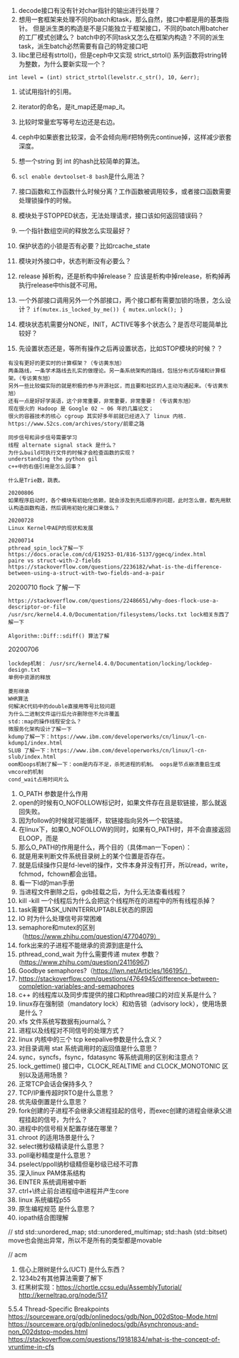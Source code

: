 1. decode接口有没有针对char指针的输出进行处理？
1. 想用一套框架来处理不同的batch和task，那么自然，接口中都是用的基类指针。
但是派生类的构造是不是只能独立于框架接口，不同的batch用batcher的工厂模式创建么？
batch中的不同task又怎么在框架内构造？不同的派生task，派生batch必然需要有自己的特定接口吧
1. libc里已经有strtol()，但是ceph中又实现 strict_strtol() 系列函数将string转为整数，为什么要新实现一个？
``` 
int level = (int) strict_strtol(levelstr.c_str(), 10, &err);
```
1. 试试用指针的引用。
1. iterator的命名，是it_map还是map_it。
1. 比较时常量宏写等号左边还是右边。
1. ceph中如果嵌套比较深，会不会倾向用if把特例先continue掉，这样减少嵌套深度。
1. 想一个string 到 int 的hash比较简单的算法。
1. `scl enable devtoolset-8 bash`是什么用法？

1. 接口函数和工作函数什么时候分离？工作函数被调用较多，或者接口函数需要处理锁操作的时候。
1. 模块处于STOPPED状态，无法处理请求，接口该如何返回错误码？

1. 一个指针数组空间的释放怎么实现最好？
1. 保护状态的小锁是否有必要？比如rcache_state
1. 模块对外接口中，状态判断没有必要么？
1. release 掉析构，还是析构中掉release？ 应该是析构中掉release，析构掉再执行release中this就不可用。
1. 一个外部接口调用另外一个外部接口，两个接口都有需要加锁的场景，怎么设计？ `if(mutex.is_locked_by_me()) { mutex.unlock(); } `
1. 模块状态机需要分NONE，INIT，ACTIVE等多个状态么？是否尽可能简单比较好？
1. 先设置状态还是，等所有操作之后再设置状态，比如STOP模块的时候？？

```
有没有更好的更实时的计算框架？（专访黄东旭）
两条路线，一条学术路线去扎实的做理论。另一条系统架构的路线，包括分布式存储和计算框架。（专访黄东旭）
另外一些比较偏实际的就是积极的参与开源社区，而且要和社区的人主动沟通起来。（专访黄东旭）
还有一点是好好学英语，这个非常重要，非常重要，非常重要！（专访黄东旭）
现在很火的 Hadoop 是 Google 02 ~ 06 年的几篇论文；
很火的容器技术的核心 cgroup 其实好多年前就已经进入了 linux 内核.
https://www.52cs.com/archives/story/前辈之路

同步信号和异步信号需要学习
线程 alternate signal stack 是什么？
为什么build可执行文件的时候才会检查函数的实现？
understanding the python gil
c++中的右值引用是怎么回事？

什么是Trie数，跳表。

20200806
如果程序启动时，各个模块有初始化依赖，就会涉及到先后顺序的问题，此时怎么做，都先用默认构造函数构造，然后调用初始化接口来做么？

20200728
Linux Kernel中AEP的现状和发展

20200714
pthread_spin_lock了解一下
https://docs.oracle.com/cd/E19253-01/816-5137/ggecq/index.html
paire vs struct-with-2-fields
https://stackoverflow.com/questions/2236182/what-is-the-difference-between-using-a-struct-with-two-fields-and-a-pair
```

20200710 flock 了解一下 
```
https://stackoverflow.com/questions/22486651/why-does-flock-use-a-descriptor-or-file
/usr/src/kernel4.4.0/Documentation/filesystems/locks.txt lock相关东西了解一下
```
```
Algorithm::Diff::sdiff() 算法了解
```
20200706
```
lockdep机制： /usr/src/kernel4.4.0/Documentation/locking/lockdep-design.txt
单例中资源的释放
```

```
菱形继承
WHR算法
何解决C代码中的double直接用等号比较问题
为什么二进制文件运行后允许删除但不允许覆盖
std::map的操作线程安全么？
微服务化架构设计了解一下
kdump了解一下：https://www.ibm.com/developerworks/cn/linux/l-cn-kdump1/index.html
SLUB 了解一下：https://www.ibm.com/developerworks/cn/linux/l-cn-slub/index.html
oom和oops机制了解一下：oom是内存不足，杀死进程的机制。 oops是节点崩溃重启生成vmcore的机制
cond_wait占用时间片么
```
1.  O_PATH 参数是什么作用
1. open的时候有O_NOFOLLOW标记时，如果文件存在且是软链接，那么就返回失败。
1. 因为follow的时候就可能循环，软链接指向另外一个软链接。
1. 在linux下，如果O_NOFOLLOW的同时，如果有O_PATH时，并不会直接返回ELOOP，而是
1. 那么O_PATH的作用是什么，两个目的（具体man一下open）：
1. 就是用来判断文件系统目录树上的某个位置是否存在。
1. 就是后续操作只是fd-level的操作，文件本身并没有打开，所以read，write，fchmod，fchown都会出错。
1. 看一下ld的man手册
1. 当进程文件删除之后，gdb挂载之后，为什么无法查看线程？
1. kill -kill 一个线程后为什么会把这个线程所在的进程中的所有线程杀掉？
1. task需要TASK_UNINTERRUPTABLE状态的原因
1. IO 时为什么处理信号非常困难
1. semaphore和mutex的区别（https://www.zhihu.com/question/47704079）
1. fork出来的子进程不能继承的资源到底是什么
1. pthread_cond_wait 为什么需要传递 mutex 参数？(https://www.zhihu.com/question/24116967)
1. Goodbye semaphores?（https://lwn.net/Articles/166195/）
1. https://stackoverflow.com/questions/4764945/difference-between-completion-variables-and-semaphores
1. c++ 的线程库以及同步库提供的接口和pthread接口的对应关系是什么？
1. linux存在强制锁（mandatory lock）和劝告锁（advisory lock），使用场景是什么？
1. xfs 文件系统写数据有journal么？
1. 进程以及线程对不同信号的处理方式？
1. linux 内核中的三个 tcp keepalive参数是什么含义？
1. 对目录调用 stat 系统调用时的返回值是什么意思？
1. sync，syncfs，fsync，fdatasync 等系统调用的区别和注意点？
1. lock_gettime() 接口中，CLOCK_REALTIME and CLOCK_MONOTONIC 区别以及适用场景？
1. 正常TCP会话会保持多久？
1. TCP/IP重传超时RTO是什么意思？
1. 优先级倒置是什么意思？
1. fork创建的子进程不会继承父进程挂起的信号，而exec创建的进程会继承父进程挂起的信号，为什么？
1. 进程中的信号相关配置存储在哪里？
1. chroot 的适用场景是什么？
1. select微秒级精读是什么意思？
1. poll毫秒精度是什么意思？
1. pselect/ppoll纳秒级精但毫秒级已经不可靠
1. 深入linux PAM体系结构    
1. EINTER 系统调用被中断    
1. ctrl+\终止前台进程组中进程并产生core
1. linux 系统编程p55
1. 原生编程规范 是什么意思？
1. iopath结合图理解

// std
std::unordered_map;
std::unordered_multimap;
std::hash (std::bitset)
move也会抛出异常，所以不是所有的类型都是movable

// acm
1. 信心上限树是什么(UCT) 是什么东西？
1. 1234b2有其他算法需要了解下
1. 红黑树实现：https://chortle.ccsu.edu/AssemblyTutorial/   http://kerneltrap.org/node/517

5.5.4 Thread-Specific Breakpoints
https://sourceware.org/gdb/onlinedocs/gdb/Non_002dStop-Mode.html
https://sourceware.org/gdb/onlinedocs/gdb/Asynchronous-and-non_002dstop-modes.html
https://stackoverflow.com/questions/19181834/what-is-the-concept-of-vruntime-in-cfs
